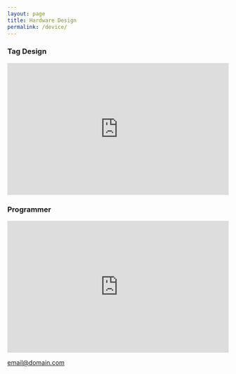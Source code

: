 ```yaml
---
layout: page
title: Hardware Design
permalink: /device/
---
```


### Tag Design
<iframe class="box3d" src="https://p3d.in/e/GOkq4+spin" width="100%" height="300px" frameborder="0" seamless allowfullscreen webkitallowfullscreen></iframe>

### Programmer
<iframe class="box3d" src="https://p3d.in/e/EhNBi+spin" width="100%" height="300px" frameborder="0" seamless allowfullscreen webkitallowfullscreen></iframe>

[email@domain.com](mailto:email@domain.com)
